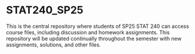 # STAT240_SP25

This is the central repository where students of SP25 STAT 240 can access course files, including discussion and homework assignments. This repository will be updated continually throughout the semester with new assignments, solutions, and other files.
